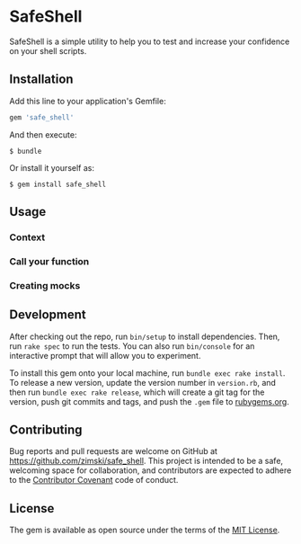 # SafeShell

SafeShell is a simple utility to help you to test and increase your confidence on your shell scripts.
## Installation

Add this line to your application's Gemfile:

```ruby
gem 'safe_shell'
```

And then execute:

    $ bundle

Or install it yourself as:

    $ gem install safe_shell

## Usage

### Context
### Call your function
### Creating mocks

## Development

After checking out the repo, run `bin/setup` to install dependencies. Then, run `rake spec` to run the tests. You can also run `bin/console` for an interactive prompt that will allow you to experiment.

To install this gem onto your local machine, run `bundle exec rake install`. To release a new version, update the version number in `version.rb`, and then run `bundle exec rake release`, which will create a git tag for the version, push git commits and tags, and push the `.gem` file to [rubygems.org](https://rubygems.org).

## Contributing

Bug reports and pull requests are welcome on GitHub at https://github.com/zimski/safe_shell. This project is intended to be a safe, welcoming space for collaboration, and contributors are expected to adhere to the [Contributor Covenant](http://contributor-covenant.org) code of conduct.


## License

The gem is available as open source under the terms of the [MIT License](http://opensource.org/licenses/MIT).
